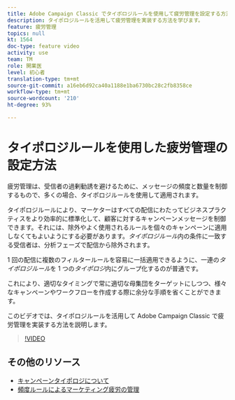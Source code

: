 ```yaml
---
title: Adobe Campaign Classic でタイポロジルールを使用して疲労管理を設定する方法
description: タイポロジルールを活用して疲労管理を実装する方法を学びます。
feature: 疲労管理
topics: null
kt: 1564
doc-type: feature video
activity: use
team: TM
role: 開業医
level: 初心者
translation-type: tm+mt
source-git-commit: a16eb6d92ca40a1188e1ba6730bc28c2fb8358ce
workflow-type: tm+mt
source-wordcount: '210'
ht-degree: 93%

---
```



# タイポロジルールを使用した疲労管理の設定方法

疲労管理は、受信者の過剰勧誘を避けるために、メッセージの頻度と数量を制御するもので、多くの場合、タイポロジルールを使用して適用されます。

タイポロジルールにより、マーケターはすべての配信にわたってビジネスプラクティスをより効率的に標準化して、顧客に対するキャンペーンメッセージを制御できます。それには、除外やよく使用されるルールを個々のキャンペーンに適用しなくてもよいようにする必要があります。*タイポロジルール*&#x200B;内の条件に一致する受信者は、分析フェーズで配信から除外されます。

1 回の配信に複数のフィルタールールを容易に一括適用できるように、一連の&#x200B;*タイポロジルール*&#x200B;を 1 つの&#x200B;*タイポロジ*&#x200B;内にグループ化するのが普通です。

これにより、適切なタイミングで常に適切な母集団をターゲットにしつつ、様々なキャンペーンやワークフローを作成する際に余分な手順を省くことができます。

このビデオでは、タイポロジルールを活用して Adobe Campaign Classic で疲労管理を実装する方法を説明します。

>[!VIDEO](https://video.tv.adobe.com/v/25090?quality=12)

## その他のリソース

* [キャンペーンタイポロジについて](https://docs.adobe.com/content/help/ja-JP/campaign-classic/using/orchestrating-campaigns/campaign-optimization/about-campaign-typologies.html)
* [頻度ルールによるマーケティング疲労の管理](https://docs.adobe.com/content/help/ja-JP/campaign-classic/using/orchestrating-campaigns/campaign-optimization/pressure-rules.html)

